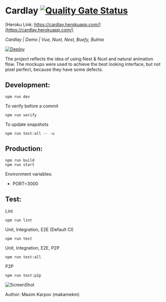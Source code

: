 # Cardlay [![Quality Gate Status](https://sonarcloud.io/api/project_badges/measure?project=makamekm_cardlay&metric=alert_status)](https://sonarcloud.io/dashboard?id=makamekm_cardlay)

[Heroku Link: https://cardlay.herokuapp.com/](https://cardlay.herokuapp.com/)

_Cardlay | Demo | Vue, Nuxt, Nest, Buefy, Bulma_

[![Deploy](https://www.herokucdn.com/deploy/button.png)](https://heroku.com/deploy)

The project reflects the idea of using Nest & Nuxt and natural animation flow. The mockups were used to achieve the best looking interface, but not pixel perfect, because they have some defects.

## Development:

```console
npm run dev
```

To verify before a commit
```console
npm run verify
```

To update snapshots
```console
npm run test:all -- -u
```

## Production:

```console
npm run build
npm run start
```

Environment variables:
- PORT=3000

## Test:

Lint
```console
npm run lint
```

Unit, Integration, E2E (Default CI)
```console
npm run test
```

Unit, Integration, E2E, P2P
```console
npm run test:all
```

P2P
```console
npm run test:p2p
```

![ScreenShot](https://raw.github.com/makamekm/cardlay/master/pages/__image_snapshots__/index-p-2-p-spec-ts-homepage-it-should-match-screenshot-1-snap.png)

Author: Maxim Karpov (makamekm)

